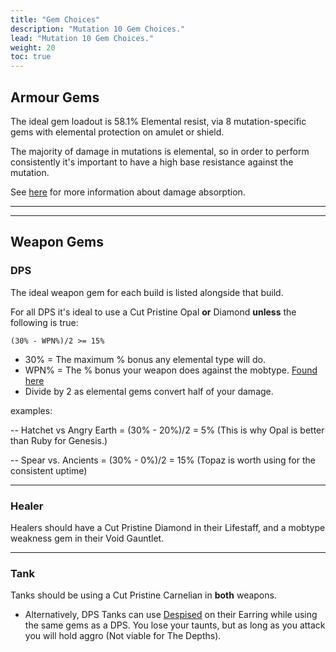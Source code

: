 ```yaml
---
title: "Gem Choices"
description: "Mutation 10 Gem Choices."
lead: "Mutation 10 Gem Choices."
weight: 20
toc: true
---
```


## Armour Gems
The ideal gem loadout is 58.1% Elemental resist, via 8 mutation-specific gems with elemental protection on amulet or shield.

The majority of damage in mutations is elemental, so in order to perform consistently it's important to have a high base resistance against the mutation. 

See [here](/nw/info/dmgabs) for more information about damage absorption.

---
---

## Weapon Gems
### DPS
The ideal weapon gem for each build is listed alongside that build.

For all DPS it's ideal to use a Cut Pristine Opal **or** Diamond **unless** the following is true:


```
(30% - WPN%)/2 >= 15%
```
- 30% = The maximum % bonus any elemental type will do.
- WPN% = The % bonus your weapon does against the mobtype. [Found here](/nw/info/mobresists/)
- Divide by 2 as elemental gems convert half of your damage.
  
examples:

-- Hatchet vs Angry Earth = (30% - 20%)/2 = 5% (This is why Opal is better than Ruby for Genesis.)

-- Spear vs. Ancients = (30% - 0%)/2 = 15% (Topaz is worth using for the consistent uptime)

---

### Healer
Healers should have a Cut Pristine Diamond in their Lifestaff, and a mobtype weakness gem in their Void Gauntlet.

---

### Tank
Tanks should be using a Cut Pristine Carnelian in **both** weapons.

- Alternatively, DPS Tanks can use <a href="https://nwdb.info/db/perk/perkid_earring_threatadd" target="_blank">Despised</a> on their Earring while using the same gems as a DPS. You lose your taunts, but as long as you attack you will hold aggro (Not viable for The Depths).

